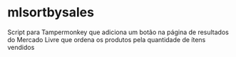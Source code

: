 # mlsortbysales
Script para Tampermonkey que adiciona um botão na página de resultados do Mercado Livre que ordena os produtos pela quantidade de ítens vendidos
